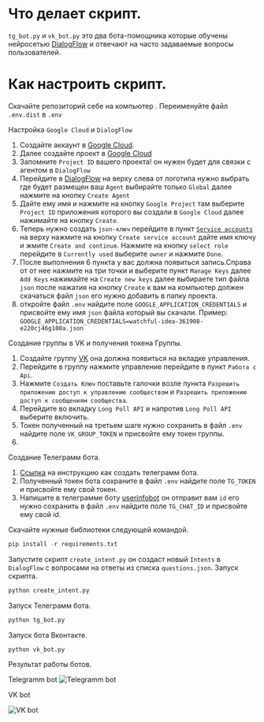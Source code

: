 
# Что делает скрипт.
`tg_bot.py` и `vk_bot.py`  это два бота-помощника которые обучены нейросетью [DialogFlow](https://dialogflow.cloud.google.com/) и отвечают на часто задаваемые вопросы пользователей.


# Как настроить скрипт.
Cкачайте репозиторий себе на компьютер .
Переименуйте файл `.env.dist` в `.env`

Настройка `Google Cloud` и `DialogFlow`
1. Создайте аккаунт в [Google Cloud]('https://console.cloud.google.com/welcome?project=regal-fortress-361907).
2. Далее создайте проект в [Google Cloud](https://console.cloud.google.com/projectcreate?previousPage=%2Fwelcome%3Fproject%3Dregal-fortress-361907&organizationId=0)
3. Запомните `Project ID` вашего проекта! он нужен будет  для связки с агентом в `DialogFlow`
4. Перейдите в [DialogFlow](https://dialogflow.cloud.google.com/#/newAgent) на верху слева от логотипа нужно выбрать где будет размещен ваш `Agent` выбирайте только `Global`   далее нажмите на кнопку `Create Agent`
5. Дайте ему имя и нажмите на кнопку `Google Project` там выберите `Project ID` приложения  которого вы создали в `Google Cloud` далее нажимайте на кнопку `Create`.
6. Теперь нужно создать `json-ключ` перейдите в пункт [`Service accounts`](https://console.cloud.google.com/iam-admin/serviceaccounts?project=regal-fortress-361907) на верху нажмите на кнопку `Create service account` дайте имя ключу и жмите `Create and continue`.
	Нажмите на кнопку `select role` перейдите в  `Currently used` выберите  `owner` и нажмите `Done`.
7. После выполнения 6 пункта у вас должна появиться запись.Справа от от нее нажмите на три точки и выберите пункт `Manage Keys` далее `Add Keys` нажимайте на `Create new keys` далее выбираете  тип файла `json` после нажатия на кнопку `Create` к вам на компьютер должен скачаться файл `json` его нужно добавить в папку проекта.
8. откройте файл `.env` найдите поле `GOOGLE_APPLICATION_CREDENTIALS` и присвойте ему имя `json` файла который вы скачали. 
Пример: `GOOGLE_APPLICATION_CREDENTIALS=watchful-idea-361908-e220cj46g100a.json` 

Создание группы в VK и получения токена Группы.
1. Создайте группу [VK](https://vk.com/) она должна появиться на вкладке управления.
2. Перейдите в группу нажмите управление перейдите в пункт `Работа с Api`. 
3. Нажмите `Создать Ключ` поставьте галочки возле пункта `Разрешить приложению доступ к управлению сообществом` и `Разрешить приложению доступ к сообщениям сообщества`.
4. Перейдите  во вкладку `Long Poll API` и напротив `Long Poll API` выберите включить.
5. Токен полученный на третьем шаге нужно сохранить в файл `.env` найдите поле `VK_GROUP_TOKEN` и присвойте ему токен группы. 
6. 
 
Создание Телеграмм бота.
1. [Ссылка](https://lifehacker.ru/kak-sozdat-bota-v-telegram/) на инструкцию как создать телеграмм бота.
2. Полученный токен бота сохраните в файл `.env` найдите поле `TG_TOKEN` и присвойте ему свой токен.
3. Напишите в телеграмме боту [userinfobot](https://t.me/userinfobot) он отправит вам `id` его нужно сохранить в файл `.env` найдите поле `TG_CHAT_ID` и присвойте ему свой id.
	
Скачайте нужные библиотеки следующей командой.
```python
pip install -r requirements.txt
```
Запустите скрипт `create_intent.py` он создаст новый `Intents` в `DialogFlow` с вопросами на ответы из списка `questions.json`.
Запуск скрипта.
```python 
python create_intent.py
```
Запуск Телеграмм бота.
```python
python tg_bot.py
```
Запуск бота Вконтакте.
```python
python vk_bot.py
```
Результат работы ботов.

Telegramm bot 
![Telegramm bot](/gif/tg.gif "работа бота")


VK bot 

![VK bot](/gif/vk.gif "работа бота")
 






